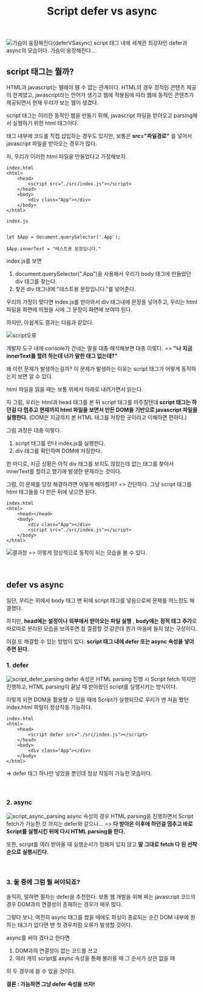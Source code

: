 ﻿---
publish: true
title: "Script defer vs async"
categories:
  - FrontEnd
tags:
  - HTML
---

![가슴이 웅장해진다(deferVSasync)](https://user-images.githubusercontent.com/60723373/172036374-f90bcf26-1ec9-4c97-9f7e-3f4f8b544573.jpg)
script 태그 내에 세계관 최강자인 defer과 async의 모습이다. 가슴이 웅장해진다...
ㅤ

## script 태그는 뭘까?ㅤ

HTML과 javascript는 땔레야 땔 수 없는 관계이다. HTML의 경우 정적인 콘텐츠 제공이 한계였고, javascript라는 언어가 생기고 웹에 적용됨에 따라 웹에 동적인 콘텐츠가 제공되면서 현재 우리가 보는 웹이 생겼다.

script 태그는 이러한 동적인 웹을 만들기 위해, javascript 파일을 받아오고 parsing해서 실행하기 위한 html 태그이다.

태그 내부에 코드를 직접 삽입하는 경우도 있지만, 보통은 **src="파일경로"**
를 넣어서 javascript 파일을 받아오는 경우가 많다.

자, 우리가 이러한 html 파일을 만들었다고 가정해보자.

```
index.html
<html>
	<head>
		<script src="./src/index.js"></script>
	</head>
	<body>
		<div class="App"></div>
	</body>
</html>
```

```
index.js


let $App = document.querySelector('.App');

$App.innerText = "테스트용 문장입니다."
```

index.js를 보면

1. document.querySelector(".App")을 사용해서 우리가 body 태그에 만들었던 div 태그를 찾는다.
2. 찾은 div 태그내에 "테스트용 문장입니다."를 넣어준다.

우리의 가정이 맞다면 index.js를 받아와서 div 태그내에 문장을 넣어주고, 우리는 html 파일을 화면에 띄웠을 시에 그 문장이 화면에 보여야 된다.

하지만, 아쉽게도 결과는 다음과 같았다.

![script오류](https://user-images.githubusercontent.com/60723373/172036827-c72b8c62-5e01-418e-a5e8-0651e70472b6.png)

개발자 도구 내에 console가 건네는 말을 대충 해석해보면 대충 이렇다.
=> **"나 지금 innerText를 할려 하는데 너가 말한 태그 없는데?"**

왜 이런 문제가 발생하는걸까? 이 문제가 발생하는 이유는 script 태그가 어떻게 동작하는지 보면 알 수 있다.

html 파일을 읽을 때는 보통 위에서 아래로 내려가면서 읽는다.

자 그럼, 우리는 html과 head 태그를 본 뒤 script 태그를 마주칠텐데 **script 태그는 하던걸 다 멈추고 현재까지 html 파일을 보면서 만든 DOM을 기반으로 javascript 파일을 실행한다.**
(DOM은 지금까지 본 HTML 태그를 저장한 곳이라고 이해하면 편하다.)

그럼 과정은 대충 이렇다.

1. script 태그를 만나 index.js를 실행한다.
2. div 태그를 확인하며 DOM에 저장한다.

한 마디로, 지금 상황은 아직 div 태그를 보지도 않았는데 없는 태그를 찾아서 innerText를 할려고 했기에 발생한 문제라는 것이다.

그럼, 이 문제를 당장 해결하려면 어떻게 해야할까?
=> 간단하다. 그냥 script 태그를 html 태그들을 다 만든 뒤에 넣으면 된다.

```
index.html
<html>
	<head></head>
	<body>
		<div class="App"></div>
		<script src="./src/index.js"></script>
	</body>
</html>
```

![결과창](https://user-images.githubusercontent.com/60723373/172037620-3f61c3fb-223b-42ae-9bba-d842a9568c98.png)
=> 이렇게 정상적으로 동작이 되는 모습을 볼 수 있다.

ㅤ
ㅤ

## defer vs async

일단, 우리는 위에서 body 태그 맨 뒤에 script 태그를 넣음으로써 문제를 어느정도 해결했다.

하지만, **head에는 설정이나 외부에서 받아오는 파일 실행** , **body에는 정적 태그 추가**로 따로따로 분리된 모습을 보여주면 참 깔끔할 것 같은데 뭔가 마음에 들지 않는 구성이다.

이걸 또 해결할 수 있는 방법이 있다. **script 태그 내에 defer 또는 async 속성을 넣어주면 된다.**

### 1. defer

![script_defer_parsing](https://user-images.githubusercontent.com/60723373/172037852-db011e8f-c6b8-4e5c-a1a1-ddb2ce286498.png)
defer 속성은 HTML parsing 진행 시 Script fetch 까지만 진행하고, HTML parsing이 끝날 때 받아왔던 script를 실행시키는 방식이다.

이렇게 되면 DOM을 활용할 수 있을 때에 Script가 실행되므로 우리가 맨 처음 봤던 index.html 파일이 정상작동 가능하다.

```
index.html
<html>
	<head>
		<script defer src="./src/index.js"></script>
	</head>
	<body>
		<div class="App"></div>
	</body>
</html>
```

=> defer 태그 하나만 넣었을 뿐인데 정상 작동이 가능한 모습이다.

ㅤ
ㅤ
ㅤ

### 2. async

![script_async_parsing](https://user-images.githubusercontent.com/60723373/172037971-507c46ba-9784-4fbf-baea-b582289de424.png)
async 속성의 경우 HTML parsing을 진행하면서 Script fetch가 가능한 것 까지는 defer와 같으나...
=> **다 받아온 이후에 하던걸 멈추고 바로 Script를 실행시킨 뒤에 다시 HTML parsing을 한다.**

또한, script를 여러 받아올 때 실행순서가 정해져 있지 않고 **말 그대로 fetch 다 된 선착순으로 실행시킨다.**

ㅤ
ㅤ
ㅤ

### 3. 둘 중에 그럼 뭘 써야되죠?

솔직히, 말하면 필자는 defer을 추천한다. 보통 웹 개발을 위해 짜는 javascript 코드의 경우 DOM과의 연결성이 존재하는 경우가 매우 많다.

그렇다 보니, 여전히 async 태그를 썼을 때에도 파싱이 종료되는 순간 DOM 내부에 원하는 태그가 없다면 맨 첫 경우처럼 오류가 발생할 것이다.

async를 써야 겠다고 한다면

1. DOM과의 연결성이 없는 코드를 쓰고
2. 여러 개의 script를 async 속성을 통해 불러올 때 그 순서가 상관 없을 때

이 두 경우에 쓸 수 있을 것이다.

**결론 : 가능하면 그냥 defer 속성을 쓰자!**
